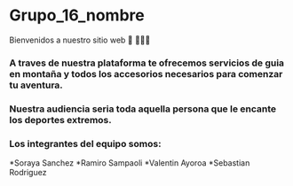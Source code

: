 # Grupo_16_nombre
Bienvenidos a nuestro sitio web 👋 👩🏾‍💻
### A traves de nuestra plataforma te ofrecemos servicios de guia en montaña y todos los accesorios necesarios para comenzar tu aventura. 
### Nuestra audiencia seria toda aquella persona que le encante los deportes extremos. 
### Los integrantes del equipo somos: 
*Soraya Sanchez 
*Ramiro Sampaoli
*Valentin Ayoroa
*Sebastian Rodriguez 
